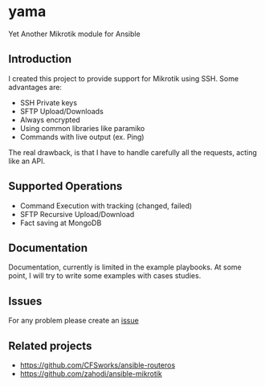 # yama
Yet Another Mikrotik module for Ansible

## Introduction
I created this project to provide support for Mikrotik using SSH. Some
advantages are:
- SSH Private keys
- SFTP Upload/Downloads
- Always encrypted
- Using common libraries like paramiko
- Commands with live output (ex. Ping)

The real drawback, is that I have to handle carefully all the requests,
acting like an API.

## Supported Operations
- Command Execution with tracking (changed, failed)
- SFTP Recursive Upload/Download
- Fact saving at MongoDB

## Documentation
Documentation, currently is limited in the example playbooks. At some point, I
will try to write some examples with cases studies.

## Issues
For any problem please create an [issue](https://github.com/mojiro/yama/issues/new)

## Related projects
- https://github.com/CFSworks/ansible-routeros
- https://github.com/zahodi/ansible-mikrotik
